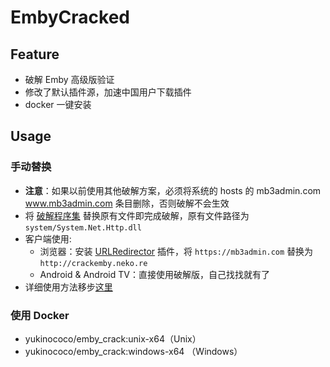 # EmbyCracked

## Feature
+ 破解 Emby 高级版验证
+ 修改了默认插件源，加速中国用户下载插件
+ docker 一键安装

## Usage

### 手动替换
+ **注意**：如果以前使用其他破解方案，必须将系统的 hosts 的 mb3admin.com www.mb3admin.com 条目删除，否则破解不会生效
+ 将 [破解程序集](https://github.com/YukiCoco/EmbyCrack/tree/master/assembly) 替换原有文件即完成破解，原有文件路径为 `system/System.Net.Http.dll`
+ 客户端使用:
  + 浏览器：安装 [URLRedirector]() 插件，将 `https://mb3admin.com` 替换为 `http://crackemby.neko.re`
  + Android & Android TV：直接使用破解版，自己找找就有了  
+ 详细使用方法移步[这里](https://neko.re/archives/128.html)

### 使用 Docker
+ yukinococo/emby_crack:unix-x64（Unix）
+ yukinococo/emby_crack:windows-x64 （Windows）
